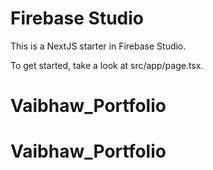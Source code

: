 # Firebase Studio

This is a NextJS starter in Firebase Studio.

To get started, take a look at src/app/page.tsx.
# Vaibhaw_Portfolio
# Vaibhaw_Portfolio
